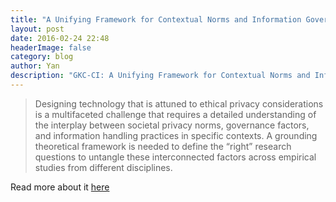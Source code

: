 ```yaml
---
title: "A Unifying Framework for Contextual Norms and Information Governance"
layout: post
date: 2016-02-24 22:48
headerImage: false
category: blog
author: Yan
description: "GKC-CI: A Unifying Framework for Contextual Norms and Information Governance"
---
```


> Designing technology that is attuned to ethical privacy considerations is a multifaceted challenge that requires a detailed understanding of the interplay between societal privacy norms, governance factors, and information handling practices in specific contexts. A grounding theoretical framework is needed to define the “right” research questions to untangle these interconnected factors across empirical studies from different disciplines.

Read more about it [here](https://informationmatters.org/2022/04/gkc-ci-a-unifying-framework-for-contextual-norms-and-information-governance/)
